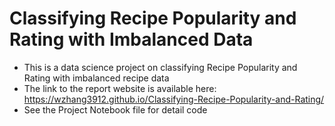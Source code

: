 # Classifying Recipe Popularity and Rating with Imbalanced Data 

- This is a data science project on classifying Recipe Popularity and Rating with imbalanced recipe data
- The link to the report website is available here: https://wzhang3912.github.io/Classifying-Recipe-Popularity-and-Rating/
- See the Project Notebook file for detail code
